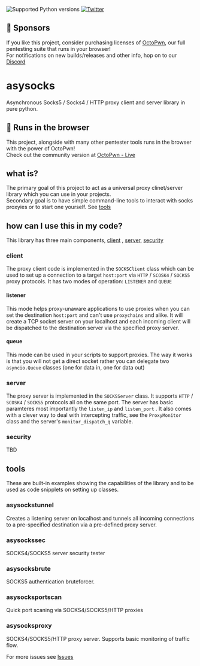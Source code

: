 ![Supported Python versions](https://img.shields.io/badge/python-3.7+-blue.svg) [![Twitter](https://img.shields.io/twitter/follow/skelsec?label=skelsec&style=social)](https://twitter.com/intent/follow?screen_name=skelsec)

## :triangular_flag_on_post: Sponsors

If you like this project, consider purchasing licenses of [OctoPwn](https://octopwn.com/), our full pentesting suite that runs in your browser!  
For notifications on new builds/releases and other info, hop on to our [Discord](https://discord.gg/PM8utcNxMS)

# asysocks
Asynchronous Socks5 / Socks4 / HTTP proxy client and server library in pure python.

## :triangular_flag_on_post: Runs in the browser

This project, alongside with many other pentester tools runs in the browser with the power of OctoPwn!  
Check out the community version at [OctoPwn - Live](https://live.octopwn.com/)

## what is?
The primary goal of this project to act as a universal proxy clinet/server library which you can use in your projects.  
Secondary goal is to have simple command-line tools to interact with socks proxyies or to start one yourself. See [tools](https://github.com/skelsec/asysocks#tools)  

## how can I use this in my code?
This library has three main components, [client](https://github.com/skelsec/asysocks#client) , [server](https://github.com/skelsec/asysocks#server), [security](https://github.com/skelsec/asysocks#security)

### client
The proxy client code is implemented in the `SOCKSClient` class which can be used to set up a connection to a target `host:port` via `HTTP` / `SCOSK4` / `SOCKS5` proxy protocols. It has two modes of operation: `LISTENER` and `QUEUE`

#### listener
This mode helps proxy-unaware applications to use proxies when you can set the destination `host:port` and can't use `proxychains` and alike.
It will create a TCP socket server on your localhost and each incoming client will be dispatched to the destination server via the specified proxy server.  

#### queue
This mode can be used in your scripts to support proxies. The way it works is that you will not get a direct socket rather you can delegate two `asyncio.Queue` classes (one for data in, one for data out)

### server
The proxy server is implemented in the `SOCKSServer` class. It supports `HTTP` / `SCOSK4` / `SOCKS5` protocols all on the same port. The server has basic paramteres most importantly the `listen_ip` and `listen_port` .
It also comes with a clever way to deal with intercepting traffic, see the `ProxyMonitor` class and the server's `monitor_dispatch_q` variable.

### security
TBD

## tools
These are built-in examples showing the capabilities of the library and to be used as code snipplets on setting up classes.
### asysockstunnel
Creates a listening server on localhost and tunnels all incoming connections to a pre-specified destination via a pre-defined proxy server.
### asysockssec
SOCKS4/SOCKS5 server security tester
### asysocksbrute
SOCKS5 authentication bruteforcer.
### asysocksportscan
Quick port scaning via SOCKS4/SOCKS5/HTTP proxies
### asysocksproxy
SOCKS4/SOCKS5/HTTP proxy server. Supports basic monitoring of traffic flow.

For more issues see [Issues](https://github.com/skelsec/asysocks/issues)

